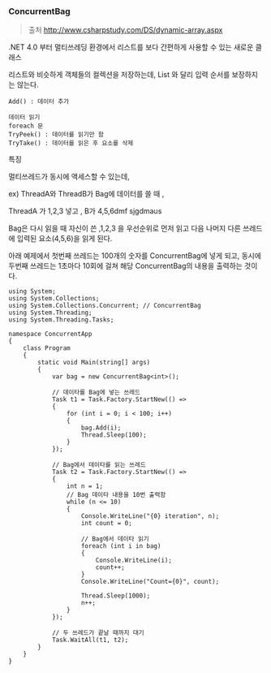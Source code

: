 ### ConcurrentBag

> 출처   http://www.csharpstudy.com/DS/dynamic-array.aspx 

.NET 4.0 부터 멀티쓰레딩 환경에서 리스트를 보다 간편하게 사용할 수 있는 새로운 클래스

리스트와 비슷하게 객체들의 컬렉션을 저장하는데, List<T> 와 달리 입력 순서를 보장하지는 않는다. 



```
Add() : 데이터 추가

데이터 읽기
foreach 문
TryPeek() : 데이터를 읽기만 함
TryTake() : 데이터를 읽은 후 요소를 삭제
```



특징 

멀티쓰레드가 동시에 액세스할 수 있는데, 

ex) ThreadA와 ThreadB가 Bag에 데이터를 쓸 때 , 

ThreadA 가  1,2,3 넣고 , B가 4,5,6dmf sjgdmaus

Bag은 다시 읽을 때 자신이 쓴 ,1,2,3 을 우선순위로 먼저 읽고 다음 나머지 다른 쓰레드에 입력된 요소(4,5,6)을 읽게 된다.



 아래 예제에서 첫번째 쓰레드는 100개의 숫자를 ConcurrentBag에 넣게 되고, 동시에 두번째 쓰레드는 1초마다 10회에 걸쳐 해당 ConcurrentBag의 내용을 출력하는 것이다. 

```
using System;
using System.Collections;
using System.Collections.Concurrent; // ConcurrentBag
using System.Threading;
using System.Threading.Tasks;

namespace ConcurrentApp
{
    class Program
    {
        static void Main(string[] args)
        {
            var bag = new ConcurrentBag<int>();

            // 데이타를 Bag에 넣는 쓰레드
            Task t1 = Task.Factory.StartNew(() =>
            {
                for (int i = 0; i < 100; i++)
                {
                    bag.Add(i);
                    Thread.Sleep(100);
                }
            });

            // Bag에서 데이타를 읽는 쓰레드
            Task t2 = Task.Factory.StartNew(() =>
            {
                int n = 1;               
                // Bag 데이타 내용을 10번 출력함
                while (n <= 10)
                {                    
                    Console.WriteLine("{0} iteration", n);
                    int count = 0;

                    // Bag에서 데이타 읽기
                    foreach (int i in bag)
                    {
                        Console.WriteLine(i);
                        count++;
                    }
                    Console.WriteLine("Count={0}", count);

                    Thread.Sleep(1000);
                    n++;
                }
            });

            // 두 쓰레드가 끝날 때까지 대기
            Task.WaitAll(t1, t2);
        }
    }
}
        
```

